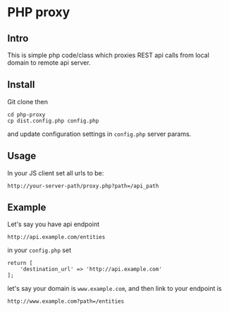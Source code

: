 # PHP proxy

## Intro

This is simple php code/class which proxies REST api calls from local domain to remote api server.

## Install

Git clone then

```
cd php-proxy
cp dist.config.php config.php
```

and update configuration settings in `config.php` server params.

## Usage

In your JS client set all urls to be:

```
http://your-server-path/proxy.php?path=/api_path
```

## Example

Let's say you have api endpoint

```
http://api.example.com/entities
```

in your `config.php` set

```
return [
    'destination_url' => 'http://api.example.com'
];
```

let's say your domain is `www.example.com`, and then link to your endpoint is

```
http://www.example.com?path=/entities
```

